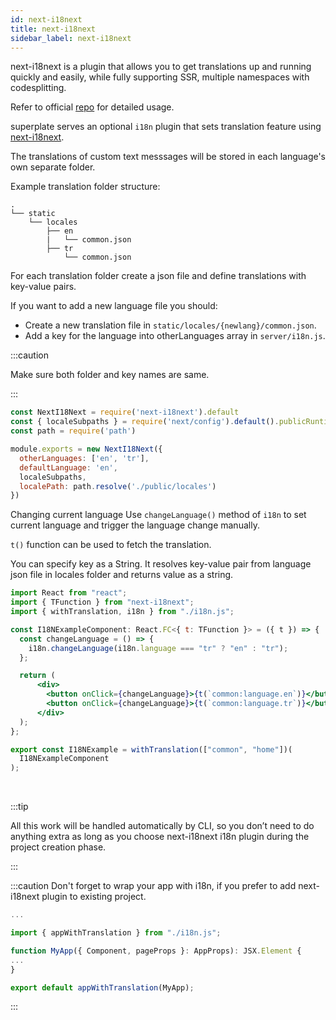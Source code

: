 ```yaml
---
id: next-i18next
title: next-i18next
sidebar_label: next-i18next
---
```


next-i18next is a plugin that allows you to get translations up and running quickly and easily, while fully supporting SSR, multiple namespaces with codesplitting.

Refer to official [repo](https://github.com/isaachinman/next-i18next) for detailed usage.

superplate serves an optional `i18n` plugin that sets translation feature using [next-i18next](https://github.com/isaachinman/next-i18next).

The translations of custom text messsages will be stored in each language's own separate folder.

Example translation folder structure:

```
.
└── static
    └── locales
        ├── en
        |   └── common.json
        ├── tr
            └── common.json
```

For each translation folder create a json file and define translations with key-value pairs.

If you want to add a new language file you should:

  - Create a new translation file in `static/locales/{newlang}/common.json`. 
  - Add a key for the language into otherLanguages array in `server/i18n.js`.

:::caution

Make sure both folder and key names are same.

:::


```jsx title="i18n.js"
const NextI18Next = require('next-i18next').default
const { localeSubpaths } = require('next/config').default().publicRuntimeConfig
const path = require('path')

module.exports = new NextI18Next({
  otherLanguages: ['en', 'tr'],
  defaultLanguage: 'en',
  localeSubpaths,
  localePath: path.resolve('./public/locales')
})
```

Changing current language
Use `changeLanguage()` method of `i18n` to set current language and trigger the language change manually.

`t()` function can be used to fetch the translation.

You can specify key as a String. It resolves key-value pair from language json file in locales folder and returns value as a string.


```jsx title="components/I18NExampleComponent
import React from "react";
import { TFunction } from "next-i18next";
import { withTranslation, i18n } from "./i18n.js";

const I18NExampleComponent: React.FC<{ t: TFunction }> = ({ t }) => {
  const changeLanguage = () => {
    i18n.changeLanguage(i18n.language === "tr" ? "en" : "tr");
  };

  return (
      <div>
        <button onClick={changeLanguage}>{t(`common:language.en`)}</button>
        <button onClick={changeLanguage}>{t(`common:language.tr`)}</button>
      </div>
  );
};

export const I18NExample = withTranslation(["common", "home"])(
  I18NExampleComponent
);
```


<br/>

:::tip

All this work will be handled automatically by CLI, so you don’t need to do anything extra as long as you choose next-i18next i18n plugin during the project creation phase.

:::

:::caution
Don't forget to wrap your app with i18n, if you prefer to add next-i18next plugin to existing project.

```jsx title="pages/_app.tsx"
...

import { appWithTranslation } from "./i18n.js";

function MyApp({ Component, pageProps }: AppProps): JSX.Element {
...
}

export default appWithTranslation(MyApp);
```
:::
